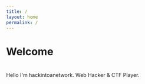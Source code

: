 ```yaml
---
title: /
layout: home
permalink: /
---
```


# Welcome  
ㅤ  
Hello I'm hackintoanetwork.
Web Hacker & CTF Player.
